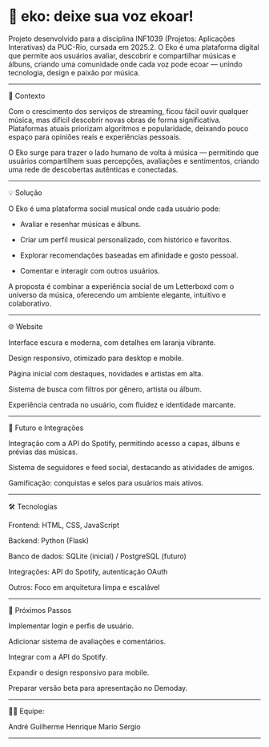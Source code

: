 # 🎵 eko: deixe sua voz ekoar!

Projeto desenvolvido para a disciplina INF1039 (Projetos: Aplicações Interativas) da PUC-Rio, cursada em 2025.2.
O Eko é uma plataforma digital que permite aos usuários avaliar, descobrir e compartilhar músicas e álbuns, criando uma comunidade onde cada voz pode ecoar — unindo tecnologia, design e paixão por música.


---

🎯 Contexto

Com o crescimento dos serviços de streaming, ficou fácil ouvir qualquer música, mas difícil descobrir novas obras de forma significativa. Plataformas atuais priorizam algoritmos e popularidade, deixando pouco espaço para opiniões reais e experiências pessoais.

O Eko surge para trazer o lado humano de volta à música — permitindo que usuários compartilhem suas percepções, avaliações e sentimentos, criando uma rede de descobertas autênticas e conectadas.


---

💡 Solução

O Eko é uma plataforma social musical onde cada usuário pode:

- Avaliar e resenhar músicas e álbuns.

- Criar um perfil musical personalizado, com histórico e favoritos.

- Explorar recomendações baseadas em afinidade e gosto pessoal.

- Comentar e interagir com outros usuários.


A proposta é combinar a experiência social de um Letterboxd com o universo da música, oferecendo um ambiente elegante, intuitivo e colaborativo.


---

🌐 Website

Interface escura e moderna, com detalhes em laranja vibrante.

Design responsivo, otimizado para desktop e mobile.

Página inicial com destaques, novidades e artistas em alta.

Sistema de busca com filtros por gênero, artista ou álbum.

Experiência centrada no usuário, com fluidez e identidade marcante.



---

🔗 Futuro e Integrações

Integração com a API do Spotify, permitindo acesso a capas, álbuns e prévias das músicas.

Sistema de seguidores e feed social, destacando as atividades de amigos.

Gamificação: conquistas e selos para usuários mais ativos.

---

🛠️ Tecnologias

Frontend: HTML, CSS, JavaScript

Backend: Python (Flask)

Banco de dados: SQLite (inicial) / PostgreSQL (futuro)

Integrações: API do Spotify, autenticação OAuth

Outros: Foco em arquitetura limpa e escalável



---

🚀 Próximos Passos

Implementar login e perfis de usuário.

Adicionar sistema de avaliações e comentários.

Integrar com a API do Spotify.

Expandir o design responsivo para mobile.

Preparar versão beta para apresentação no Demoday.



---

👨‍💻 Equipe:


André 
Guilherme
Henrique
Mario
Sérgio 

---

